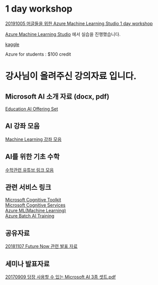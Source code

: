 # 1 day workshop
[20191005 머글들을 위한 Azure Machine Learning Studio 1 day workshop](./HOL/20191005_ML_Studio)<br> 

[Azure Machine Learning Studio](https://studio.azureml.net/) 에서 실습을 진행했습니다.

[kaggle](https://kaggle.com)

Azure for students : $100 credit
# 강사님이 올려주신 강의자료 입니다.

## Microsoft AI 소개 자료 (docx, pdf)
[Education AI Offering Set](./Azure)

## AI 강좌 모음
[Machine Learning 강좌 모음](/Learn/README.md)<br>

## AI를 위한 기초 수학
[수학관련 유튜브 링크 모음](./Math/README.md)<br>

## 관련 서비스 링크
[Microsoft Cognitive Toolkit](https://www.microsoft.com/en-us/cognitive-toolkit/)<br>
[Microsoft Cognitive Services](https://azure.microsoft.com/en-us/services/cognitive-services/)<br>
[Azure ML(Machine Learning)](https://studio.azureml.net/)<br>
[Azure Batch AI Training](https://batchaitraining.azure.com/)

## 공유자료 
[20181107 Future Now 관련 발표 자료](https://github.com/KoreaEva/AI/blob/master/Presentation/20181107%20FutureNow.md)<br>

## 세미나 발표자료 
[20170909 당장 사용할 수 있는 Microsoft AI 3종 셋트.pdf](https://github.com/KoreaEva/AI/blob/master/Presentation/20170909%20%EB%8B%B9%EC%9E%A5%20%EC%82%AC%EC%9A%A9%ED%95%A0%20%EC%88%98%20%EC%9E%88%EB%8A%94%20Microsoft%20AI%203%EC%A2%85%20%EC%85%8B%ED%8A%B8.pdf)<br>
